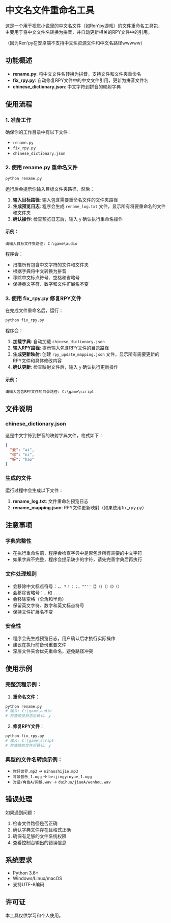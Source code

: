 # 中文名文件重命名工具

这是一个用于视觉小说里的中文名文件（如Ren'py游戏）的文件重命名工具包，主要用于将中文文件名转换为拼音，并自动更新相关的RPY文件中的引用。

（因为Ren'py在安卓端不支持中文名资源文件和中文名路径wwwww）

## 功能概述

- **rename.py**: 将中文文件名转换为拼音，支持文件和文件夹重命名
- **fix_rpy.py**: 自动修复RPY文件中的中文文件引用，更新为拼音文件名
- **chinese_dictionary.json**: 中文字符到拼音的映射字典

## 使用流程

### 1. 准备工作

确保你的工作目录中有以下文件：
- `rename.py`
- `fix_rpy.py`
- `chinese_dictionary.json`

### 2. 使用 rename.py 重命名文件

```bash
python rename.py
```

运行后会提示你输入目标文件夹路径，然后：

1. **输入目标路径**: 输入包含需要重命名文件的文件夹路径
2. **生成预览日志**: 程序会生成 `rename_log.txt` 文件，显示所有将要重命名的文件和文件夹
3. **确认操作**: 检查预览日志后，输入 `y` 确认执行重命名操作

#### 示例：
```
请输入目标文件夹路径: C:\game\audio
```

程序会：
- 扫描所有包含中文字符的文件和文件夹
- 根据字典将中文转换为拼音
- 移除中文标点符号、空格和省略号
- 保持英文字符、数字和文件扩展名不变

### 3. 使用 fix_rpy.py 修复RPY文件

在完成文件重命名后，运行：

```bash
python fix_rpy.py
```

程序会：

1. **加载字典**: 自动加载 `chinese_dictionary.json`
2. **输入RPY路径**: 提示输入包含RPY文件的目录路径
3. **生成更新映射**: 创建 `rpy_update_mapping.json` 文件，显示所有需要更新的RPY文件和具体修改内容
4. **确认更新**: 检查映射文件后，输入 `y` 确认执行更新操作

#### 示例：
```
请输入包含RPY文件的目录路径: C:\game\script
```

## 文件说明

### chinese_dictionary.json
这是中文字符到拼音的映射字典文件，格式如下：
```json
{
  "爱": "ai",
  "你": "ni",
  "好": "hao"
}
```

### 生成的文件

运行过程中会生成以下文件：

1. **rename_log.txt**: 文件重命名预览日志
2. **rename_mapping.json**: RPY文件更新映射（如果使用fix_rpy.py）

## 注意事项

### 字典完整性
- 在执行重命名前，程序会检查字典中是否包含所有需要的中文字符
- 如果字典不完整，程序会提示缺少的字符，请先完善字典后再执行

### 文件处理规则
- 会移除中文标点符号：`，。？！：；、""''【】（）〔〕《》〈〉`
- 会移除省略号：`…` 和 `...`
- 会移除空格（全角和半角）
- 保留英文字符、数字和英文标点符号
- 保持文件扩展名不变

### 安全性
- 程序会先生成预览日志，用户确认后才执行实际操作
- 建议在执行前备份重要文件
- 深层文件夹会优先重命名，避免路径冲突

## 使用示例

### 完整流程示例：

1. **重命名文件**：
```bash
python rename.py
# 输入: C:\game\audio
# 检查预览日志后确认: y
```

2. **修复RPY文件**：
```bash
python fix_rpy.py
# 输入: C:\game\script
# 检查映射文件后确认: y
```

### 典型的文件名转换示例：
- `你好世界.mp3` → `nihaoshijie.mp3`
- `背景音乐_1.ogg` → `beijingyinyue_1.ogg`
- `对话/角色A/问候.wav` → `duihua/jiaoA/wenhou.wav`

## 错误处理

如果遇到问题：
1. 检查文件路径是否正确
2. 确认字典文件存在且格式正确
3. 确保有足够的文件系统权限
4. 查看控制台输出的错误信息

## 系统要求

- Python 3.6+
- Windows/Linux/macOS
- 支持UTF-8编码

## 许可证

本工具仅供学习和个人使用。

